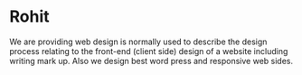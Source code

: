 # Rohit
We are providing  web design is normally used to describe the design process relating to the front-end (client side) design of a website including writing mark up. Also we design best word press and responsive web sides.
